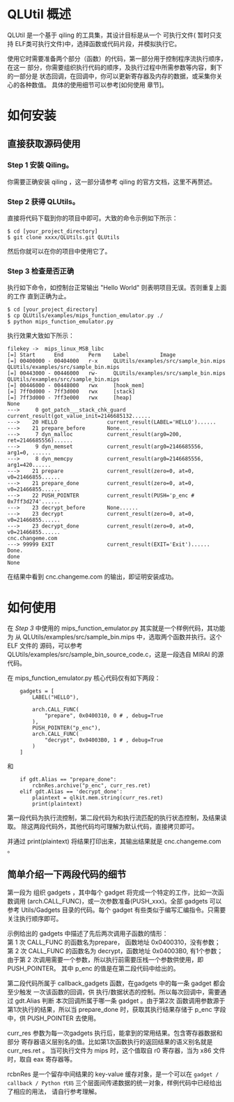 # QLUtil 概述

QLUtil 是一个基于 qiling 的工具集，其设计目标是从一个 可执行文件( 暂时只支持
ELF类可执行文件)中，选择函数或代码片段，并模拟执行它。

使用它时需要准备两个部分（函数）的代码，第一部分用于控制程序流执行顺序，在这一
部分，你需要组织执行代码的顺序，及执行过程中所需参数等内容，剩下的一部分是
状态回调，在回调中，你可以更新寄存器及内存的数据，或采集你关心的各种数值。
具体的使用细节可以参考[如何使用 章节]。

# 如何安装

## 直接获取源码使用

### Step 1 安装 Qiling。

你需要正确安装 qiling ，这一部分请参考 qiling 的官方文档，这里不再赘述。

### Step 2 获得 QLUtils。

直接将代码下载到你的项目中即可。大致的命令示例如下所示：

```
$ cd [your_project_directory]
$ git clone xxxx/QLUtils.git QLUtils
```

然后你就可以在你的项目中使用它了。

### Step 3 检查是否正确

执行如下命令，如控制台正常输出 "Hello World" 则表明项目无误。否则重复上面的工作
直到正确为止。

```
$ cd [your_project_directory]
$ cp QLUtils/examples/mips_function_emulator.py ./
$ python mips_function_emulator.py
```

执行效果大致如下所示：

```
filekey ->  mips_linux_MSB_libc
[=]	Start      End        Perm    Label          Image
[=]	00400000 - 00404000   r-x     QLUtils/examples/src/sample_bin.mips   QLUtils/examples/src/sample_bin.mips
[=]	00443000 - 00446000   rw-     QLUtils/examples/src/sample_bin.mips   QLUtils/examples/src/sample_bin.mips
[=]	00446000 - 00448000   rwx     [hook_mem]
[=]	7ff0d000 - 7ff3d000   rwx     [stack]
[=]	7ff3d000 - 7ff3e000   rwx     [heap]
None
--->     0 got_patch___stack_chk_guard current_result(got_value_init=2146685132......
--->    20 HELLO                current_result(LABEL='HELLO')......
--->    21 prepare_before       None......
--->     7 dyn_malloc           current_result(arg0=200, ret=2146685556)......
--->     9 dyn_memset           current_result(arg0=2146685556, arg1=0, ......
--->     8 dyn_memcpy           current_result(arg0=2146685556, arg1=420......
--->    21 prepare              current_result(zero=0, at=0, v0=21466855......
--->    21 prepare_done         current_result(zero=0, at=0, v0=21466855......
--->    22 PUSH_POINTER         current_result(PUSH='p_enc # 0x7ff3d274'......
--->    23 decrypt_before       None......
--->    23 decrypt              current_result(zero=0, at=0, v0=21466855......
--->    23 decrypt_done         current_result(zero=0, at=0, v0=21466855......
cnc.changeme.com
---> 99999 EXIT                 current_result(EXIT='Exit')......
Done.
done
None
```

在结果中看到 cnc.changeme.com 的输出，即证明安装成功。

# 如何使用

在 *Step 3* 中使用的 mips\_function\_emulator.py 其实就是一个样例代码，其功能为
从 QLUtils/examples/src/sample\_bin.mips 中，选取两个函数并执行。这个ELF 文件的
源码，可以参考 QLUtils/examples/src/sample\_bin\_source\_code.c，这是一段选自
MIRAI 的源代码。

在 mips\_function\_emulator.py 核心代码仅有如下两段：

```
    gadgets = [
        LABEL("HELLO"),

        arch.CALL_FUNC(
            "prepare", 0x0400310, 0 # , debug=True
        ),
        PUSH_POINTER("p_enc"),
        arch.CALL_FUNC(
            "decrypt", 0x04003B0, 1 # , debug=True
        )
    ]
```

和

```
    if gdt.Alias == "prepare_done":
        rcbnRes.archive("p_enc", curr_res.ret)
    elif gdt.Alias == 'decrypt_done':
        plaintext = qlkit.mem.string(curr_res.ret)
        print(plaintext)
```

第一段代码为执行流控制，第二段代码为和执行流匹配的执行状态控制，及结果读取。
除这两段代码外，其他代码均可理解为默认代码，直接拷贝即可。

并通过 print(plaintext) 将结果打印出来，其输出结果就是 cnc.changeme.com 。


## 简单介绍一下两段代码的细节

第一段为 组织 gadgets ，其中每个 gadget 将完成一个特定的工作，比如一次函数调用
(arch.CALL\_FUNC)，或一次参数准备(PUSH\_xxx)。全部 gadgets 可以参考 Utils/Gadgets 
目录的代码。每个 gadget 有些类似于编写汇编指令。只需要关注执行顺序即可。

示例给出的 gadgets 中描述了先后两次调用子函数的情形：  
第 1 次 CALL\_FUNC 的函数名为prepare， 函数地址 0x0400310，没有参数；
第 2 次 CALL\_FUNC 的函数名为 decrypt，函数地址 0x04003B0, 有1个参数；
由于第 2 次调用需要一个参数，所以执行前需要压栈一个参数供使用，即 PUSH\_POINTER。
其中 p\_enc 的值是在第二段代码中给出的。

第二段代码所属于 callback\_gadgets 函数，在gadgets 中的每一条 gadget 都会至少触发
一次该函数的回调，供 执行/数据状态的控制。所以每次回调中，需要通过 gdt.Alias 判断
本次回调所属于哪一条 gadget 。由于第2次 函数调用参数源于第1次执行的结果，所以当
 prepare\_done 时，获取其执行结果存储于 p\_enc 字段中，供 PUSH\_POINTER 去使用。

curr\_res 参数为每一次gadgets 执行后，能拿到的常用结果。包含寄存器数据和部分
寄存器语义层别名的值。比如第1次函数执行的返回结果的语义别名就是 curr\_res.ret 。
当可执行文件为 mips 时，这个值取自 r0 寄存器，当为 x86 文件时，取自 eax 寄存器等。

rcbnRes 是一个留存中间结果的 key-value 缓存对象，是一个可以在 `gadget / callback
/ Python 代码` 三个层面间传递数据的统一对象，样例代码中已经给出了相应的用法，
请自行参考理解。


